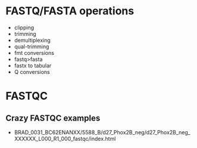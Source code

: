 # FASTQ/FASTA operations
* clipping
* trimming
* demultiplexing
* qual-trimming
* fmt conversions
 * fastq>fasta
 * fastx to tabular
 * Q conversions
# FASTQC

## Crazy FASTQC examples

- BRAD_0031_BC62ENANXX/5588_B/d27_Phox2B_neg/d27_Phox2B_neg_XXXXXX_L000_R1_000_fastqc/index.html
